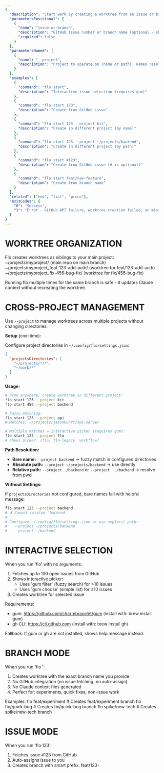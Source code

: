 ```yaml
---
{
  "description": "Start work by creating a worktree from an issue or branch",
  "parametersPositional": [
    {
      "name": "issue-or-branch",
      "description": "GitHub issue number or branch name (optional - shows interactive picker if omitted)",
      "required": false
    }
  ],
  "parametersNamed": [
    {
      "name": "--project",
      "description": "Project to operate on (name or path). Names resolved via ~/.config/flo/settings.json"
    }
  ],
  "examples": [
    {
      "command": "flo start",
      "description": "Interactive issue selection (requires gum)"
    },
    {
      "command": "flo start 123",
      "description": "Create from GitHub issue"
    },
    {
      "command": "flo start 123 --project kit",
      "description": "Create in different project (by name)"
    },
    {
      "command": "flo start 123 --project ~/projects/backend",
      "description": "Create in different project (by path)"
    },
    {
      "command": "flo start #123",
      "description": "Create from GitHub issue (# is optional)"
    },
    {
      "command": "flo start feat/new-feature",
      "description": "Create from branch name"
    }
  ],
  "related": ["end", "list", "prune"],
  "exitCodes": {
    "0": "Success",
    "1": "Error - GitHub API failure, worktree creation failed, or missing dependencies"
  }
}
---
```


# WORKTREE ORGANIZATION

Flo creates worktrees as siblings to your main project:
  ~/projects/myproject/                      (main repo on main branch)
  ~/projects/myproject_feat-123-add-auth/    (worktree for feat/123-add-auth)
  ~/projects/myproject_fix-456-bug-fix/      (worktree for fix/456-bug-fix)

Running flo multiple times for the same branch is safe - it updates Claude context without recreating the worktree.

# CROSS-PROJECT MANAGEMENT

Use `--project` to manage worktrees across multiple projects without changing directories.

**Setup** (one-time):

Configure project directories in `~/.config/flo/settings.json`:

```json
{
  "projectsDirectories": [
    "~/projects/*/*",
    "~/work/*"
  ]
}
```

**Usage:**

```bash
# From anywhere, create worktree in different project:
flo start 123 --project kit
flo start 456 --project backend

# Fuzzy matching:
flo start 123 --project api
# Matches: ~/projects/jasonkuhrt/api-server

# Multiple matches → interactive picker (requires gum):
flo start 123 --project flo
# Shows picker: [flo, flo-legacy, workflow]
```

**Path Resolution:**

- **Bare name:** `--project backend` → fuzzy match in configured directories
- **Absolute path:** `--project ~/projects/backend` → use directly
- **Relative path:** `--project ./backend` or `--project ../backend` → resolve from pwd

**Without Settings:**

If `projectsDirectories` not configured, bare names fail with helpful message:

```bash
flo start 123 --project backend
# ✗ Cannot resolve 'backend'
#
# Configure ~/.config/flo/settings.json or use explicit path:
#   --project ~/projects/backend
#   --project ./backend
```

# INTERACTIVE SELECTION

When you run 'flo' with no arguments:
  1. Fetches up to 100 open issues from GitHub
  2. Shows interactive picker:
       - Uses 'gum filter' (fuzzy search) for >10 issues
       - Uses 'gum choose' (simple list) for ≤10 issues
  3. Creates worktree for selected issue

Requirements:
  - gum: https://github.com/charmbracelet/gum (install with: brew install gum)
  - gh CLI: https://cli.github.com (install with: brew install gh)

Fallback: If gum or gh are not installed, shows help message instead.

# BRANCH MODE

When you run 'flo <branch-name>':
  1. Creates worktree with the exact branch name you provide
  2. No GitHub integration (no issue fetching, no auto-assign)
  3. No Claude context files generated
  4. Perfect for: experiments, quick fixes, non-issue work

Examples:
  flo feat/experiment        # Creates feat/experiment branch
  flo fix/quick-bug          # Creates fix/quick-bug branch
  flo spike/new-tech         # Creates spike/new-tech branch

# ISSUE MODE

When you run 'flo 123':
  1. Fetches issue #123 from GitHub
  2. Auto-assigns issue to you
  3. Creates branch with smart prefix:
       feat/123-<title> for features
       fix/123-<title> for bugs
       docs/123-<title> for documentation
       refactor/123-<title> for refactoring
       chore/123-<title> for chores
  4. Creates worktree: ../<project>_<branch>/
  5. Copies Serena MCP cache if present (speeds up symbol indexing)
  6. Sets up .claude/CLAUDE.md (one-time)
  7. Generates .claude/CLAUDE.local.md with issue context
  8. Runs pnpm install
  9. Ready to code!

# CLAUDE INTEGRATION

When you create a worktree from an issue, flo uses a two-file system:

.claude/CLAUDE.md (one-time):
  - Instructs Claude to read .claude/CLAUDE.local.md
  - Prepended to existing CLAUDE.md if present
  - Committed to your repo

.claude/CLAUDE.local.md (per-issue):
  - Overwritten each run with issue context
  - Gitignored - never committed
  - Worktree-specific

# SERENA MCP INTEGRATION

If you're using Serena MCP (github.com/oraios/serena) for semantic code analysis:
  - Flo automatically copies .serena/cache/ to new worktrees
  - Avoids re-indexing symbols (can save minutes on large projects)
  - Only happens when creating new worktrees (not when reusing)
  - Requires .serena/cache/ to exist in your main project
  - Pre-index once: uvx --from git+https://github.com/oraios/serena serena project index
